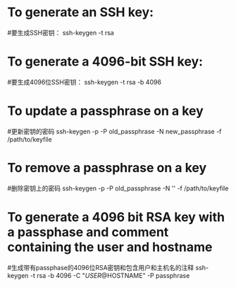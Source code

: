 # To generate an SSH key:
#要生成SSH密钥：
ssh-keygen -t rsa

# To generate a 4096-bit SSH key:
#要生成4096位SSH密钥：
ssh-keygen -t rsa -b 4096

# To update a passphrase on a key
#更新密钥的密码
ssh-keygen -p -P old_passphrase -N new_passphrase -f /path/to/keyfile

# To remove a passphrase on a key
#删除密钥上的密码
ssh-keygen -p -P old_passphrase -N '' -f /path/to/keyfile

# To generate a 4096 bit RSA key with a passphase and comment containing the user and hostname
#生成带有passphase的4096位RSA密钥和包含用户和主机名的注释
ssh-keygen -t rsa -b 4096 -C "$USER@$HOSTNAME" -P passphrase
